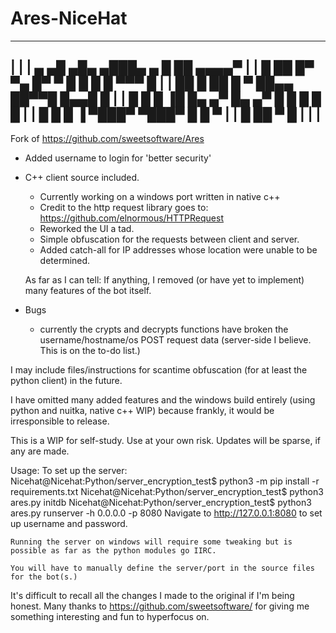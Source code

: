 # Ares-NiceHat

-------------------------------------------------------------
|			                                                      |
|           ▄   ▄█ ▄█▄    ▄███▄    ▄  █ ██     ▄▄▄▄▀        |
|            █  ██ █▀ ▀▄  █▀   ▀  █   █ █ █ ▀▀▀ █           |
|        ██   █ ██ █   ▀  ██▄▄    ██▀▀█ █▄▄█    █           |
|        █ █  █ ▐█ █▄  ▄▀ █▄   ▄▀ █   █ █  █   █            |
|        █  █ █  ▐ ▀███▀  ▀███▀      █     █  ▀             |
|        █   ██                     ▀     █                 |
|                                                           |
-------------------------------------------------------------

Fork of https://github.com/sweetsoftware/Ares

+ Added username to login for 'better security'
+ C++ client source included.
  - Currently working on a windows port written in native c++
  - Credit to the http request library goes to: https://github.com/elnormous/HTTPRequest
  - Reworked the UI a tad.
  - Simple obfuscation for the requests between client and server.
  - Added catch-all for IP addresses whose location were unable to be determined.
  
  As far as I can tell:
  If anything, I removed (or have yet to implement) many features of the bot itself.
  
+ Bugs
  - currently the crypts and decrypts functions have broken the username/hostname/os POST request data (server-side I believe. This is on the to-do list.)

I may include files/instructions for scantime obfuscation (for at least the python client) in the future.

I have omitted many added features and the windows build entirely (using python and nuitka, native c++ WIP) because frankly,
it would be irresponsible to release. 

This is a WIP for self-study. 
Use at your own risk. 
Updates will be sparse, if any are made.

Usage:
    To set up the server:
        Nicehat@Nicehat:Python/server_encryption_test$ python3 -m pip install -r requirements.txt
        Nicehat@Nicehat:Python/server_encryption_test$ python3 ares.py initdb
        Nicehat@Nicehat:Python/server_encryption_test$ python3 ares.py runserver -h 0.0.0.0 -p 8080
        Navigate to http://127.0.0.1:8080 to set up username and password.
        
    Running the server on windows will require some tweaking but is possible as far as the python modules go IIRC. 
        
    You will have to manually define the server/port in the source files for the bot(s.)

It's difficult to recall all the changes I made to the original if I'm being honest. 
Many thanks to https://github.com/sweetsoftware/ for giving me something interesting and fun to hyperfocus on.

